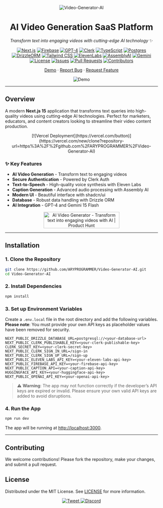 <div align="center">
  <img src="https://socialify.git.ci/ARYPROGRAMMER/Video-Generator-AI/image?description=1&descriptionEditable=This%20Next.js%20application%20generates%20videos%20based%20on%20client-provided%20Queries&font=Bitter&forks=1&issues=1&language=1&name=1&owner=1&pattern=Solid&pulls=1&stargazers=1&theme=Dark" alt="Video-Generator-AI" />

  # AI Video Generation SaaS Platform
  *Transform text into engaging videos with cutting-edge AI technology* ✨

  [![Next.js](https://img.shields.io/badge/Next.js-15.0-black?style=for-the-badge&logo=next.js)](https://nextjs.org/)
  [![Firebase](https://img.shields.io/badge/Firebase-Latest-orange?style=for-the-badge&logo=firebase)](https://firebase.google.com/)
  [![GPT-4](https://img.shields.io/badge/GPT--4-Enabled-brightgreen?style=for-the-badge&logo=openai)](https://openai.com/)
  [![Clerk](https://img.shields.io/badge/Clerk-Auth-purple?style=for-the-badge&logo=clerk)](https://clerk.dev/)
  [![TypeScript](https://img.shields.io/badge/TypeScript-5.0-blue?style=flat-square&logo=typescript)](https://www.typescriptlang.org/)
  [![Postgres](https://img.shields.io/badge/Postgres-Latest-blue?style=flat-square&logo=postgresql)](https://www.postgresql.org/)
  [![DrizzleORM](https://img.shields.io/badge/Drizzle-ORM-green?style=flat-square)](https://orm.drizzle.team/)
  [![Tailwind CSS](https://img.shields.io/badge/Tailwind-CSS-38B2AC?style=flat-square&logo=tailwind-css)](https://tailwindcss.com/)
  [![ElevenLabs](https://img.shields.io/badge/Eleven_Labs-API-red?style=flat-square)](https://elevenlabs.io/)
  [![AssemblyAI](https://img.shields.io/badge/Assembly_AI-Latest-orange?style=flat-square)](https://www.assemblyai.com/)
  [![Gemini](https://img.shields.io/badge/Gemini-15_Flash-blue?style=flat-square)](https://gemini.com/)
  [![License](https://img.shields.io/github/license/ARYPROGRAMMER/Video-Generator-AI?style=flat-square)](LICENSE)
  [![Issues](https://img.shields.io/github/issues/ARYPROGRAMMER/Video-Generator-AI?style=flat-square)](https://github.com/ARYPROGRAMMER/Video-Generator-AI/issues)
  [![Pull Requests](https://img.shields.io/github/issues-pr/ARYPROGRAMMER/Video-Generator-AI?style=flat-square)](https://github.com/ARYPROGRAMMER/Video-Generator-AI/pulls)
  [![Contributors](https://img.shields.io/github/contributors/ARYPROGRAMMER/Video-Generator-AI?style=flat-square)](https://github.com/ARYPROGRAMMER/Video-Generator-AI/graphs/contributors)

  [Demo](https://your-demo-link.com) · [Report Bug](https://github.com/ARYPROGRAMMER/Video-Generator-AI/issues) · [Request Feature](https://github.com/ARYPROGRAMMER/Video-Generator-AI/issues)

  ![Demo](public/demo.gif)

</div>

---

## Overview

A modern **Next.js 15** application that transforms text queries into high-quality videos using cutting-edge AI technologies. Perfect for marketers, educators, and content creators looking to streamline their video content production.

<div align="center">
  [![Vercel Deployment](https://vercel.com/button)](https://vercel.com/new/clone?repository-url=https%3A%2F%2Fgithub.com%2FARYPROGRAMMER%2FVideo-Generator-AI)
</div>

### ✨ Key Features

- **AI Video Generation** - Transform text to engaging videos
- **Secure Authentication** - Powered by Clerk Auth
- **Text-to-Speech** - High-quality voice synthesis with Eleven Labs
- **Caption Generation** - Advanced audio processing with Assembly AI
- **Modern UI** - Beautiful interface with shadcn/ui
- **Database** - Robust data handling with Drizzle ORM
- **AI Integration** - GPT-4 and Gemini 15 Flash

<div align="center">
  <a href="https://www.producthunt.com/posts/Video-Generator-AI?utm_source=badge-featured&utm_medium=badge&utm_souce=badge-ai&#0045;video&#0045;generator" target="_blank">
    <img src="https://api.producthunt.com/widgets/embed-image/v1/featured.svg?post_id=undefined&theme=light" alt="AI&#0032;Video&#0032;Generator - Transform&#0032;text&#0032;into&#0032;engaging&#0032;videos&#0032;with&#0032;AI | Product Hunt" style="width: 250px; height: 54px;" width="250" height="54" />
  </a>
</div>

---

## Installation

### 1. Clone the Repository

```bash
git clone https://github.com/ARYPROGRAMMER/Video-Generator-AI.git
cd Video-Generator-AI
```

### 2. Install Dependencies

```bash
npm install
```

### 3. Set up Environment Variables

Create a `.env.local` file in the root directory and add the following variables. **Please note**: You must provide your own API keys as placeholder values have been removed for security.

```plaintext
NEXT_PUBLIC_DRIZZLE_DATABASE_URL=postgresql://<your-database-url>
NEXT_PUBLIC_CLERK_PUBLISHABLE_KEY=<your-clerk-publishable-key>
CLERK_SECRET_KEY=<your-clerk-secret-key>
NEXT_PUBLIC_CLERK_SIGN_IN_URL=/sign-in
NEXT_PUBLIC_CLERK_SIGN_UP_URL=/sign-up
NEXT_PUBLIC_ELEVEN_LABS_API_KEY=<your-eleven-labs-api-key>
NEXT_PUBLIC_FIREBASE_API_KEY=<your-firebase-api-key>
NEXT_PUBLIC_CAPTION_API=<your-caption-api-key>
HUGGINGFACE_API_KEY=<your-huggingface-api-key>
NEXT_PUBLIC_OPENAI_API_KEY=<your-openai-api-key>
```

> ⚠️ **Warning**: The app may not function correctly if the developer’s API keys are expired or invalid. Please ensure your own valid API keys are added to avoid disruptions.

### 4. Run the App

```bash
npm run dev
```

The app will be running at [http://localhost:3000](http://localhost:3000).

---

## Contributing

We welcome contributions! Please fork the repository, make your changes, and submit a pull request.

## License

Distributed under the MIT License. See [LICENSE](LICENSE) for more information.

<div align="center">
  <a href="https://twitter.com/intent/tweet?text=Check%20out%20this%20awesome%20AI%20Video%20Generator!&url=https%3A%2F%2Fgithub.com%2FARYPROGRAMMER%2FVideo-Generator-AI">
    <img src="https://img.shields.io/twitter/url?style=social&url=https%3A%2F%2Fgithub.com%2FARYPROGRAMMER%2FVideo-Generator-AI" alt="Tweet">
  </a>
  <a href="https://discord.gg/yourdiscord">
    <img src="https://img.shields.io/discord/YOUR_DISCORD_ID?style=flat-square&logo=discord" alt="Discord">
  </a>
</div>

